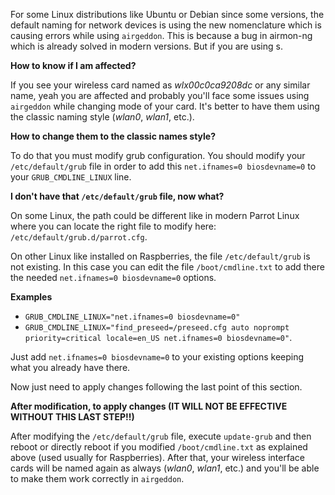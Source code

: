 For some Linux distributions like Ubuntu or Debian since some versions, the default naming for network devices is using the new nomenclature which is causing errors while using `airgeddon`. This is because a bug in airmon-ng which is already solved in modern versions. But if you are using s.

__How to know if I am affected?__

If you see your wireless card named as _wlx00c0ca9208dc_ or any similar name, yeah you are affected and probably you'll face some issues using `airgeddon` while changing mode of your card. It's better to have them using the classic naming style (_wlan0_, _wlan1_, etc.).

__How to change them to the classic names style?__

To do that you must modify grub configuration. You should modify your `/etc/default/grub` file in order to add this `net.ifnames=0 biosdevname=0` to your `GRUB_CMDLINE_LINUX` line.

__I don't have that  `/etc/default/grub` file, now what?__

On some Linux, the path could be different like in modern Parrot Linux where you can locate the right file to modify here: `/etc/default/grub.d/parrot.cfg`.

On other Linux like installed on Raspberries, the file `/etc/default/grub` is not existing. In this case you can edit the file `/boot/cmdline.txt` to add there the needed `net.ifnames=0 biosdevname=0` options.

__Examples__

 - `GRUB_CMDLINE_LINUX="net.ifnames=0 biosdevname=0"`
 - `GRUB_CMDLINE_LINUX="find_preseed=/preseed.cfg auto noprompt priority=critical locale=en_US net.ifnames=0 biosdevname=0"`.

Just add `net.ifnames=0 biosdevname=0` to your existing options keeping what you already have there.

Now just need to apply changes following the last point of this section.

__After modification, to apply changes (IT WILL NOT BE EFFECTIVE WITHOUT THIS LAST STEP!!)__

After modifying the `/etc/default/grub` file, execute `update-grub` and then reboot or directly reboot if you modified `/boot/cmdline.txt` as explained above (used usually for Raspberries). After that, your wireless interface cards will be named again as always (_wlan0_, _wlan1_, etc.) and you'll be able to make them work correctly in `airgeddon`.